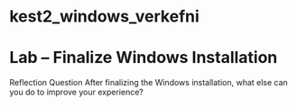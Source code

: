 # kest2_windows_verkefni


# Lab – Finalize Windows Installation

Reflection Question
After finalizing the Windows installation, what else can you do to improve your experience?
